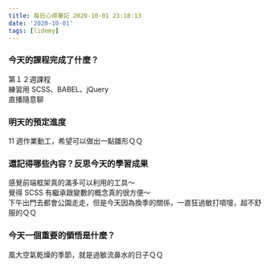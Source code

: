 ```yaml
---
title: 每日心得筆記 2020-10-01 23:18:13
date: '2020-10-01'
tags: [lidemy]
---
```


### 今天的課程完成了什麼？

第１２週課程  
練習用 SCSS、BABEL、jQuery  
直播隨意聊

### 明天的預定進度

11 週作業動工，希望可以做出一點雛形ＱＱ

### 還記得哪些內容？反思今天的學習成果

感覺前端框架真的滿多可以利用的工具～  
覺得 SCSS 有繼承跟變數的概念真的很方便～  
下午出門去都會公園走走，但是今天因為換季的關係，一直狂過敏打噴嚏，超不舒服的ＱＱ

### 今天一個重要的領悟是什麼？

風大空氣乾燥的季節，就是過敏流鼻水的日子ＱＱ
